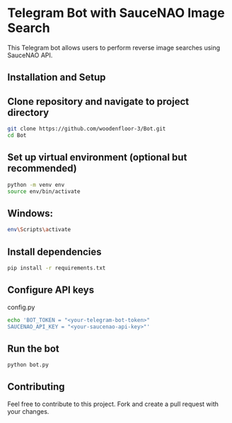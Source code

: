 # Telegram Bot with SauceNAO Image Search

This Telegram bot allows users to perform reverse image searches using SauceNAO API.

## Installation and Setup

## Clone repository and navigate to project directory
```bash
git clone https://github.com/woodenfloor-3/Bot.git
cd Bot
```
## Set up virtual environment (optional but recommended)
```bash
python -m venv env
source env/bin/activate 
``` 
## Windows: 
```bash
env\Scripts\activate
```

## Install dependencies
```bash
pip install -r requirements.txt
```

## Configure API keys 
config.py
```bash
echo 'BOT_TOKEN = "<your-telegram-bot-token>"
SAUCENAO_API_KEY = "<your-saucenao-api-key>"' 
```
## Run the bot
```bash
python bot.py
```

## Contributing
Feel free to contribute to this project. Fork and create a pull request with your changes.
